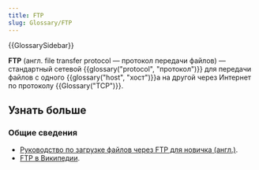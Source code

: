 ```yaml
---
title: FTP
slug: Glossary/FTP
---
```


{{GlossarySidebar}}

**FTP** (англ. file transfer protocol — протокол передачи файлов) — стандартный сетевой {{glossary("protocol", "протокол")}} для передачи файлов с одного {{glossary("host", "хост")}}а на другой через Интернет по протоколу {{Glossary("TCP")}}.

## Узнать больше

### Общие сведения

- [Руководство по загрузке файлов через FTP для новичка (англ.)](/en-US/Learn/Upload_files_to_a_web_server).
- [FTP в Википедии](http://ru.wikipedia.org/wiki/FTP).
